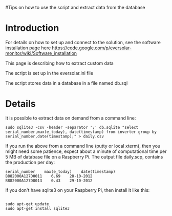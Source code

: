 #Tips on how to use the script and extract data from the database

# Introduction #

For details on how to set up and connect to the solution, see the software installation page here https://code.google.com/p/eversolar-monitor/wiki/Software_installation

This page is describing how to extract custom data


The script is set up in the eversolar.ini file

The script stores data in a database in a file named db.sql

# Details #
It is possible to extract data on demand from a command line:


```
sudo sqlite3 -csv -header -separator ';' db.sqlite "select serial_number,max(e_today), date(timestamp) from inverter group by serial_number,date(timestamp);" > daily.csv
```

If you run the above from a command line (putty or local xterm), then you might need some patience, expect about a minute of computational time per 5 MB of database file on a Raspberry Pi. The output file daily.scp, contains the production per day:

```
serial_number    max(e_today)    date(timestamp)
B882000A127D0011    6.69    28-10-2012
B882000A127D0013    0.43    29-10-2012
```

If you don't have sqlite3 on your Raspberry Pi, then install it like this:

```

sudo apt-get update
sudo apt-get install sqlite3
```